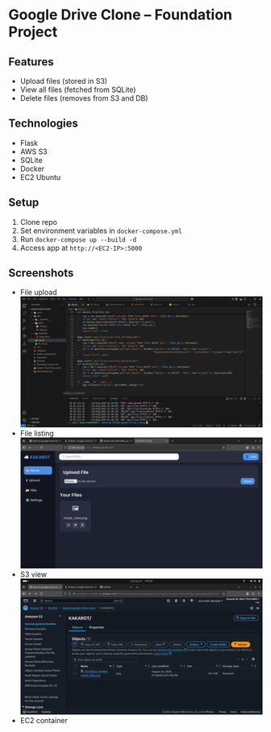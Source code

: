 # Google Drive Clone – Foundation Project

## Features
- Upload files (stored in S3)
- View all files (fetched from SQLite)
- Delete files (removes from S3 and DB)

## Technologies
- Flask
- AWS S3
- SQLite
- Docker
- EC2 Ubuntu

## Setup
1. Clone repo
2. Set environment variables in `docker-compose.yml`
3. Run `docker-compose up --build -d`
4. Access app at `http://<EC2-IP>:5000`

## Screenshots
- File upload ![](https://github.com/Raman7072/datamonk-internship_projects/blob/main/1_Foundation/google-drive-clone/GCC2.png)
- File listing ![](https://github.com/Raman7072/datamonk-internship_projects/blob/main/1_Foundation/google-drive-clone/GCC3.png)
- S3 view ![](https://github.com/Raman7072/datamonk-internship_projects/blob/main/1_Foundation/google-drive-clone/GCC1.png)
- EC2 container 

